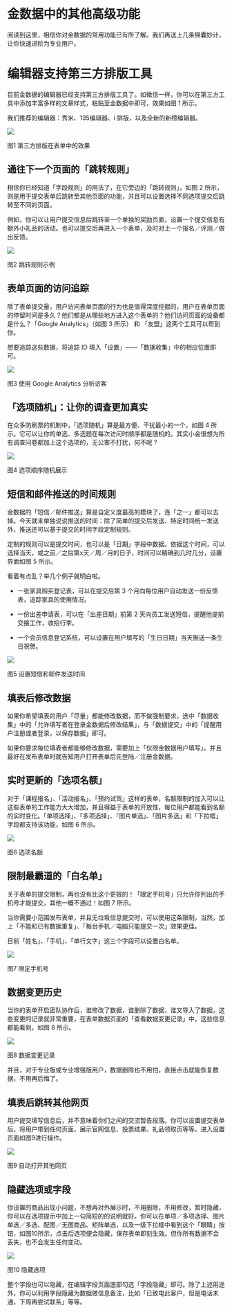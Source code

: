 # 金数据中的其他高级功能

阅读到这里，相信你对金数据的常用功能已有所了解。我们再送上几条锦囊妙计，让你快速进阶为专业用户。

# **编辑器支持第三方排版工具**

目前金数据的编辑器已经支持第三方排版工具了。如微信一样，你可以在第三方工具中添加丰富多样的文章样式，粘贴至金数据中即可，效果如图 1 所示。

我们推荐的编辑器：秀米、135编辑器、i 排版，以及全新的新榜编辑器。

![](http://mmbiz.qpic.cn/mmbiz/3xSOlqCbovtu1X0wdlqVswm3wMUmNKtTXMOP4Qq86M40dK2eziaAzhrmuz1xIdCMvMSntNC4ONyn8yibDD65NThg/640?wx_fmt=png&&wxfrom=5&wx_lazy=1)

图1 第三方排版在表单中的效果

## **通往下一个页面的「跳转规则」**

相信你已经知道「字段规则」的用法了，在它旁边的「跳转规则」，如图 2 所示，则是用于提交表单后跳转至其他页面的功能，并且可以设置选择不同选项提交后跳转至不同的页面。

例如，你可以让用户提交信息后跳转至一个单独的奖励页面，设置一个提交信息有额外小礼品的活动。也可以提交后再进入一个表单，及时对上一个报名／评测／做出反馈。

![](http://mmbiz.qpic.cn/mmbiz/3xSOlqCbovtu1X0wdlqVswm3wMUmNKtTF54ia6v7hOgXfx6yN3wAGYiaOAwYZTV4RT6icwibANveQib7iada3u6RNYgQ/640?wx_fmt=png&&wxfrom=5&wx_lazy=1)

图2 跳转规则示例

## **表单页面的访问追踪**

除了表单提交量，用户访问表单页面的行为也是值得深度挖掘的，用户在表单页面的停留时间是多久？他们都是从哪些地方进入这个表单的？他们访问页面的设备都是什么？「Google Analytics」（如图 3 所示） 和 「友盟」这两个工具可以帮到你。

想要追踪这些数据，将追踪 ID 填入「设置」——「数据收集」中的相应位置即可。

![](http://mmbiz.qpic.cn/mmbiz/3xSOlqCbovtu1X0wdlqVswm3wMUmNKtTAkfzYInJfg9UR8ic3svUSncfFmG0B0FyyaJDlsI0ewZA0wibIvUrPGxA/640?wx_fmt=png&&wxfrom=5&wx_lazy=1)

图3 使用 Google Analytics 分析访客

## **「选项随机」：让你的调查更加真实**

在众多防刷票的机制中，「选项随机」算是最方便、干扰最小的一个，如图 4 所示。它可以让你的单选、多选题在每次访问时顺序都是随机的。其实小金很想为所有调查问卷都加上这个选项的，无公害不打扰，何不呢？

![](http://mmbiz.qpic.cn/mmbiz/3xSOlqCbovtu1X0wdlqVswm3wMUmNKtTv6jXZfbRb1BNKOXslT4L0hxWzsw3Sa4rWwLdXHNDAC1VIrbJHDNlCw/640?wx_fmt=png&&wxfrom=5&wx_lazy=1)

图4 选项顺序随机展示

## **短信和邮件推送的时间规则**

金数据的「短信／邮件推送」算是自定义度最高的模块了，连「之一」都可以去掉。今天就来单独说说推送的时间：除了简单的提交后发送、特定时间统一发送外，推送还可以基于提交的时间字段定制规则。

定制的规则可以是提交时间，也可以是「日期」字段中数据。依据这个时间，可以选择当天，或之前／之后第x天／周／月的日子，时间可以精确到几时几分，设置界面如图 5 所示。

看着有点乱？举几个例子就明白啦。

* 一张家具购买登记表，可以在提交后第 3 个月向每位用户自动发送一份反馈表，追踪家具的使用情况。

* 一份出差申请表，可以在「出差日期」前第 2 天向员工发送短信，提醒他提前交接工作，收拾行李。

* 一个会员信息登记系统，可以设置在用户填写的「生日日期」当天推送一条生日祝贺。


![](http://mmbiz.qpic.cn/mmbiz/3xSOlqCbovtu1X0wdlqVswm3wMUmNKtT7wmsgX9cUrT7nQh1KEtP6RJTy2y3qBrNEf0rhQWibz2XdhIibA7RyQ5w/640?wx_fmt=png&&wxfrom=5&wx_lazy=1)

图5 设置短信和邮件发送时间

## **填表后修改数据**

如果你希望填表的用户「尽量」都能修改数据，而不做强制要求，选中「数据收集」中的「允许填写者在登录金数据后修改结果」，与「数据提交」中的「提醒用户注册或者登录，以保存数据」即可。

如果你要求每位填表者都能够修改数据，需要加上「仅限金数据用户填写」。并且最好在发布表单时就告知用户打开表单后先登陆／注册金数据。

## **实时更新的「选项名额」**

对于「课程报名」、「活动报名」、「预约试驾」这样的表单，名额限制的加入可以让这些表单的工作能力大大增加，并且得益于表单的开放性，每位用户都能看到名额的实时变化。「单项选择」、「多项选择」、「图片单选」、「图片多选」和「下拉框」字段都支持该功能，如图 6 所示。

![](http://mmbiz.qpic.cn/mmbiz/3xSOlqCbovtu1X0wdlqVswm3wMUmNKtTx13gasX0icXHibTibZwoX6IJFT70Ygg1dabNNPC7hVibK6UnXYZREzUF3w/640?wx_fmt=png&&wxfrom=5&wx_lazy=1)

图6 选项名额

## **限制最霸道的「白名单」**

关于表单的提交限制，再也没有比这个更狠的！「限定手机号」只允许你列出的手机号才能提交，其他一概不通过！如图 7 所示。

当你需要小范围发布表单，并且无垃圾信息提交时，可以使用这条限制，当然，加上「不能和已有数据重复」、「每台手机／电脑只能提交一次」效果更佳。

目前「姓名」、「手机」、「单行文字」这三个字段可以设置白名单。

![](http://mmbiz.qpic.cn/mmbiz/3xSOlqCbovtu1X0wdlqVswm3wMUmNKtTV9rSHXM6vPb462jx7hBNRptbEWicbHuY16icAoRpkMLTOIbrIc7W79Zw/640?wx_fmt=png&&wxfrom=5&wx_lazy=1)

图7 限定手机号

## **数据变更历史**

当你的表单开启团队协作后，谁修改了数据，谁删除了数据，谁又导入了数据，这些变更的记录就非常重要，在表单数据页面的「查看数据变更记录」中，这些信息都能看到，如图 8 所示。

![](http://mmbiz.qpic.cn/mmbiz/3xSOlqCbovtu1X0wdlqVswm3wMUmNKtTib0TlnkBEesv6EjEiaM3CP2oKhtkDxibcQhpWS6H3u592Q0CgOyagtQng/640?wx_fmt=png&&wxfrom=5&wx_lazy=1)

图8 数据变更记录

并且，对于专业版或专业增强版用户，数据删除也不用怕，直接点击就能恢复数据，不用再后悔了。

## **填表后跳转其他网页**

用户提交填写信息后，并不意味着你们之间的交流暂告段落。你可以设置提交表单后，将用户带到任何页面，展示官网信息、投票结果、礼品领取页等等。进入设置页面如图9进行操作。

![](https://o1cqumdwn.qnssl.com/assets/file/821/________.png)

图9 自动打开其他网页

## 隐藏选项或字段

你设置的商品出现小问题，不想再对外展示时，不用删除，不用修改，暂时隐藏，你可以在选项提示中加上一句简短的的说明就好。你可以在单项／多项选择、图片单选／多选、配图／无图商品、矩阵单选，以及一级下拉框中看到这个「眼睛」按钮，如图10所示，点击后选项便会隐藏，保存表单即刻生效。但你所有数据不会丢失，也不会发生任何变动。

![](https://blog.jinshuju.net/content/images/2016/04/-----blog-1.jpg)

图10 隐藏选项

整个字段也可以隐藏，在编辑字段页面底部勾选「字段隐藏」即可。除了上述用途外，你可以利用字段隐藏为数据做信息备注，比如「已致电此客户，但是电话未通，下周再尝试联系」等等。

